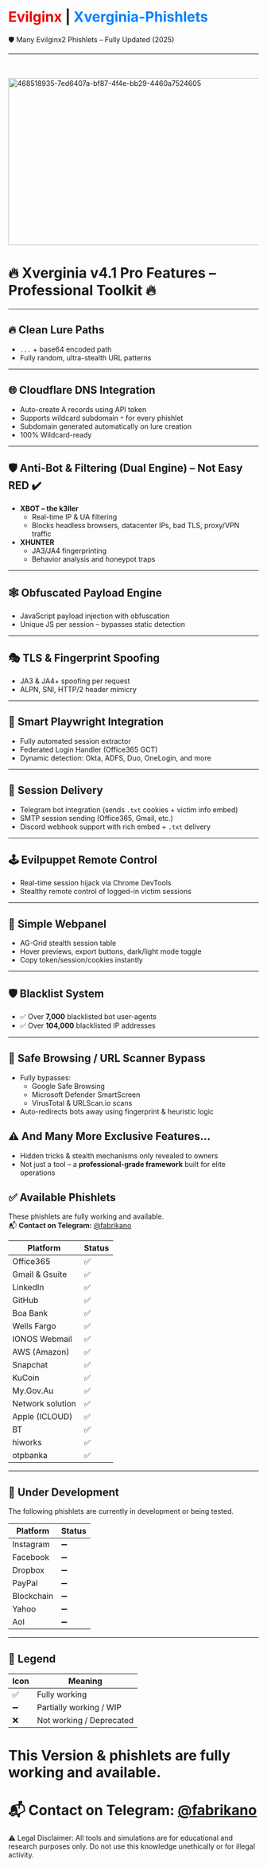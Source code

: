 <h1><span style="color:#e60000;">Evilginx</span> | <span style="color:#0080ff;">Xverginia-Phishlets</span></h1>
<p>🛡️ Many Evilginx2 Phishlets – Fully Updated (2025)</p>
     
---                                     
ᅠᅠᅠᅠᅠᅠᅠᅠ         

<img width="808" height="336" alt="468518935-7ed6407a-bf87-4f4e-bb29-4460a7524605" src="https://github.com/user-attachments/assets/2b9df28e-42e7-4424-8ab2-509f12bc02d8" />


# 🔥 Xverginia v4.1 Pro Features – Professional Toolkit 🔥
  
---  

## 🔥 Clean Lure Paths
- `...` + base64 encoded path
- Fully random, ultra-stealth URL patterns

---

## 🌐 Cloudflare DNS Integration
- Auto-create A records using API token
- Supports wildcard subdomain `*` for every phishlet
- Subdomain generated automatically on lure creation
- 100% Wildcard-ready

---

## 🛡 Anti-Bot & Filtering (Dual Engine) – Not Easy RED ✔️
- **XBOT – the k3ller**
  - Real-time IP & UA filtering
  - Blocks headless browsers, datacenter IPs, bad TLS, proxy/VPN traffic
- **XHUNTER**
  - JA3/JA4 fingerprinting
  - Behavior analysis and honeypot traps

---

## 🕸 Obfuscated Payload Engine
- JavaScript payload injection with obfuscation
- Unique JS per session – bypasses static detection

---

## 🎭 TLS & Fingerprint Spoofing
- JA3 & JA4+ spoofing per request
- ALPN, SNI, HTTP/2 header mimicry

---

## 🧠 Smart Playwright Integration
- Fully automated session extractor
- Federated Login Handler (Office365 GCT)
- Dynamic detection: Okta, ADFS, Duo, OneLogin, and more

---

## 📩 Session Delivery
- Telegram bot integration (sends `.txt` cookies + victim info embed)
- SMTP session sending (Office365, Gmail, etc.)
- Discord webhook support with rich embed + `.txt` delivery

---

## 🕹 Evilpuppet Remote Control
- Real-time session hijack via Chrome DevTools
- Stealthy remote control of logged-in victim sessions

---

## 🎨 Simple Webpanel
- AG-Grid stealth session table
- Hover previews, export buttons, dark/light mode toggle
- Copy token/session/cookies instantly

---

## 🛡 Blacklist System
- ✅ Over **7,000** blacklisted bot user-agents
- ✅ Over **104,000** blacklisted IP addresses

---

## 🛑 Safe Browsing / URL Scanner Bypass
- Fully bypasses:
  - Google Safe Browsing
  - Microsoft Defender SmartScreen
  - VirusTotal & URLScan.io scans
- Auto-redirects bots away using fingerprint & heuristic logic


## ⚠️ And Many More Exclusive Features…
- Hidden tricks & stealth mechanisms only revealed to owners
- Not just a tool – a **professional-grade framework** built for elite operations


## ✅ Available Phishlets

These phishlets are fully working and available.  
📬 **Contact on Telegram:** [@fabrikano](https://t.me/fabrikano)

| Platform        | Status |
|-----------------|--------|
| Office365       | ✅     |
| Gmail & Gsuite  | ✅     |
| LinkedIn        | ✅     |
| GitHub          | ✅     |
| Boa Bank        | ✅     |
| Wells Fargo     | ✅     |
| IONOS Webmail   | ✅     |
| AWS (Amazon)    | ✅     |
| Snapchat        | ✅     |
| KuCoin          | ✅     |
| My.Gov.Au‌       | ✅     |
| Network solution| ✅     |
| Apple (ICLOUD)  | ✅     |
| BT              | ✅     |
| hiworks         | ✅     |
| otpbanka        | ✅     |
---

## 🔧 Under Development

The following phishlets are currently in development or being tested.

| Platform     | Status |
|--------------|--------|
| Instagram    | ➖     |
| Facebook     | ➖     |
| Dropbox      | ➖     |
| PayPal       | ➖     |
| Blockchain   | ➖     |
| Yahoo        | ➖     |
| Aol          | ➖     |
---

## 📌 Legend

| Icon | Meaning                  |
|------|--------------------------|
| ✅   | Fully working            |
| ➖   | Partially working / WIP  |
| ❌   | Not working / Deprecated |



# This Version & phishlets are fully working and available.  
# 📬 Contact on Telegram: [@fabrikano](https://t.me/fabrikano)




⚠️ Legal Disclaimer:
All tools and simulations are for educational and research purposes only. Do not use this knowledge unethically or for illegal activity.
